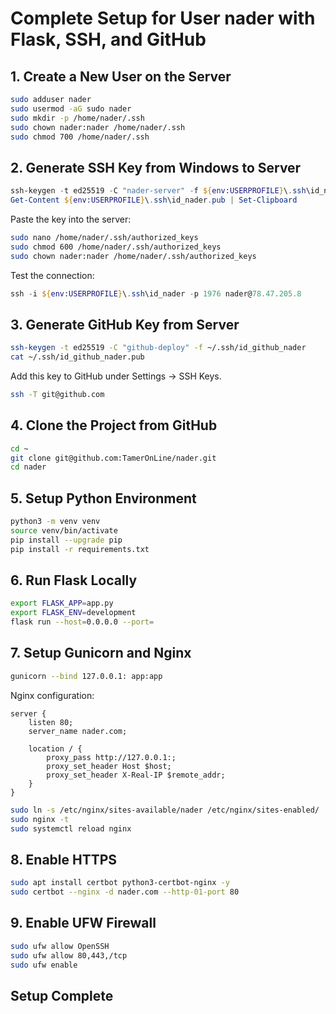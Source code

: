 
# Complete Setup for User nader with Flask, SSH, and GitHub

## 1. Create a New User on the Server

```bash
sudo adduser nader
sudo usermod -aG sudo nader
sudo mkdir -p /home/nader/.ssh
sudo chown nader:nader /home/nader/.ssh
sudo chmod 700 /home/nader/.ssh
```

## 2. Generate SSH Key from Windows to Server

```powershell
ssh-keygen -t ed25519 -C "nader-server" -f ${env:USERPROFILE}\.ssh\id_nader
Get-Content ${env:USERPROFILE}\.ssh\id_nader.pub | Set-Clipboard
```

Paste the key into the server:

```bash
sudo nano /home/nader/.ssh/authorized_keys
sudo chmod 600 /home/nader/.ssh/authorized_keys
sudo chown nader:nader /home/nader/.ssh/authorized_keys
```

Test the connection:

```powershell
ssh -i ${env:USERPROFILE}\.ssh\id_nader -p 1976 nader@78.47.205.8
```

## 3. Generate GitHub Key from Server

```bash
ssh-keygen -t ed25519 -C "github-deploy" -f ~/.ssh/id_github_nader
cat ~/.ssh/id_github_nader.pub
```

Add this key to GitHub under Settings → SSH Keys.

```bash
ssh -T git@github.com
```

## 4. Clone the Project from GitHub

```bash
cd ~
git clone git@github.com:TamerOnLine/nader.git
cd nader
```

## 5. Setup Python Environment

```bash
python3 -m venv venv
source venv/bin/activate
pip install --upgrade pip
pip install -r requirements.txt
```

## 6. Run Flask Locally

```bash
export FLASK_APP=app.py
export FLASK_ENV=development
flask run --host=0.0.0.0 --port=
```

## 7. Setup Gunicorn and Nginx

```bash
gunicorn --bind 127.0.0.1: app:app
```

Nginx configuration:

```nginx
server {
    listen 80;
    server_name nader.com;

    location / {
        proxy_pass http://127.0.0.1:;
        proxy_set_header Host $host;
        proxy_set_header X-Real-IP $remote_addr;
    }
}
```

```bash
sudo ln -s /etc/nginx/sites-available/nader /etc/nginx/sites-enabled/
sudo nginx -t
sudo systemctl reload nginx
```

## 8. Enable HTTPS

```bash
sudo apt install certbot python3-certbot-nginx -y
sudo certbot --nginx -d nader.com --http-01-port 80
```

## 9. Enable UFW Firewall

```bash
sudo ufw allow OpenSSH
sudo ufw allow 80,443,/tcp
sudo ufw enable
```

## Setup Complete
